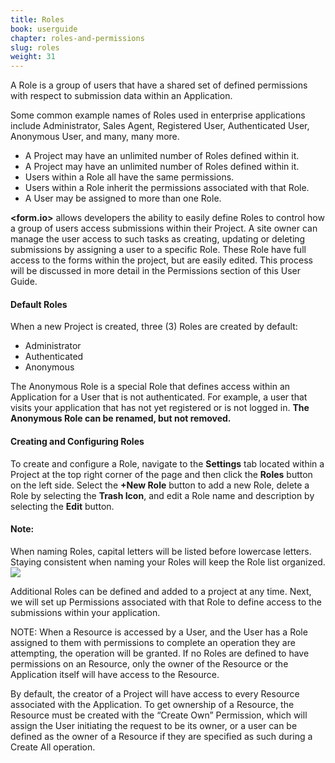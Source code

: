 ```yaml
---
title: Roles
book: userguide
chapter: roles-and-permissions
slug: roles
weight: 31
---
```

<p>A Role is a group of users that have a shared set of defined permissions with respect to submission data within an Application.</p>
<p>Some common example names of Roles used in enterprise applications include Administrator, Sales Agent, Registered User, Authenticated User, Anonymous User, and many, many more.</p>
<ul>
  <li>A Project may have an unlimited number of Roles defined within it.</li>
  <li>A Project may have an unlimited number of Roles defined within it.</li>
  <li>Users within a Role all have the same permissions.</li>
  <li>Users within a Role inherit the permissions associated with that Role.</li>
  <li>A User may be assigned to more than one Role.</li>
</ul>
<p><b>&lt;form.io&gt;</b> allows developers the ability to easily define  Roles to control how a group of users access submissions within their Project. A site owner can manage the user access to such tasks as creating, updating or deleting submissions by assigning a user to a specific Role. These Role have full access to the forms within the project, but are easily edited. This process will be discussed in more detail in the Permissions section of this User Guide.</p>
<h4>Default Roles</h4>
<p>When a new Project is created, three (3) Roles are created by default:</p>
<ul>
  <li>Administrator</li>
  <li>Authenticated</li>
  <li>Anonymous</li>
</ul>
<p>The Anonymous Role is a special Role that defines access within an Application for a User that is not authenticated. For example, a user that visits your application that has not yet registered or is not logged in. <b>The Anonymous Role can be renamed, but not removed.</b></p>
<h4>Creating and Configuring Roles</h4>
To create and configure a Role, navigate to the <b>Settings</b> tab located within a Project at the top right corner of the page and then click the <b>Roles</b> button on the left side. Select the <b>+New Role</b> button to add a new Role, delete a Role by selecting the <b>Trash Icon</b>, and edit a Role name and description by selecting the <b>Edit</b> button.

<h4>Note:</h4>When naming Roles, capital letters will be listed before lowercase letters. Staying consistent when naming your Roles will keep the Role list organized.
<img src="https://cloud.githubusercontent.com/assets/13321142/9473021/2e75b59c-4b1e-11e5-8d89-201e63c562a2.png">
<p>Additional Roles can be defined and added to a project at any time. Next, we will set up Permissions associated with that Role to define access to the submissions within your application.</p>
<p>NOTE: When a Resource is accessed by a User, and the User has a Role assigned to them with permissions to complete an operation they are attempting, the operation will be granted. If no Roles are defined to have permissions on an Resource, only the owner of the Resource or the Application itself will have access to the Resource.</p>
<p>By default, the creator of a Project will have access to every Resource associated with the Application. To get ownership of a Resource, the Resource must be created with the “Create Own” Permission, which will assign the User initiating the request to be its owner, or a user can be defined as the owner of a Resource if they are specified as such during a Create All operation.</p>
